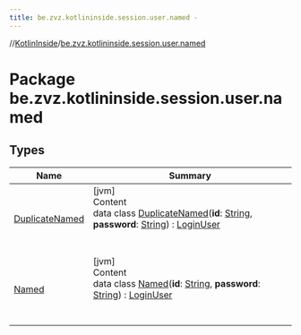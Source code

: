 ```yaml
---
title: be.zvz.kotlininside.session.user.named -
---
```

//[KotlinInside](../index.md)/[be.zvz.kotlininside.session.user.named](index.md)



# Package be.zvz.kotlininside.session.user.named  


## Types  
  
|  Name|  Summary| 
|---|---|
| [DuplicateNamed](-duplicate-named/index.md)| [jvm]  <br>Content  <br>data class [DuplicateNamed](-duplicate-named/index.md)(**id**: [String](https://kotlinlang.org/api/latest/jvm/stdlib/kotlin/-string/index.html), **password**: [String](https://kotlinlang.org/api/latest/jvm/stdlib/kotlin/-string/index.html)) : [LoginUser](../be.zvz.kotlininside.session.user/-login-user/index.md)  <br><br><br>
| [Named](-named/index.md)| [jvm]  <br>Content  <br>data class [Named](-named/index.md)(**id**: [String](https://kotlinlang.org/api/latest/jvm/stdlib/kotlin/-string/index.html), **password**: [String](https://kotlinlang.org/api/latest/jvm/stdlib/kotlin/-string/index.html)) : [LoginUser](../be.zvz.kotlininside.session.user/-login-user/index.md)  <br><br><br>

